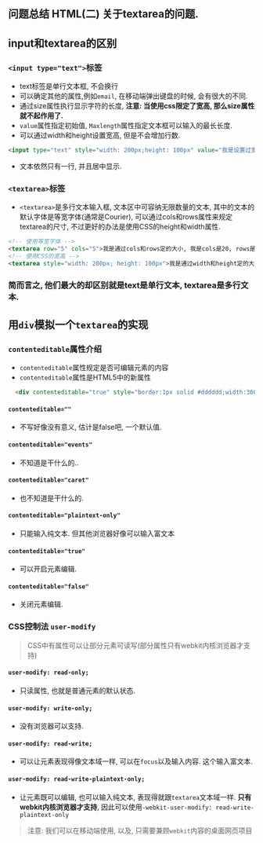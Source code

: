 ## 问题总结 HTML(二) 关于textarea的问题.

## input和textarea的区别

### `<input type="text">`标签
* text标签是单行文本框, 不会换行
* 可以确定其他的属性,例如`email`, 在移动端弹出键盘的时候, 会有很大的不同.
* 通过size属性执行显示字符的长度, **注意: 当使用css限定了宽高, 那么size属性就不起作用了.**
* `value`属性指定初始值, `Maxlength`属性指定文本框可以输入的最长长度.
* 可以通过width和height设置宽高, 但是不会增加行数.
```html
<input type="text" style="width: 200px;height: 100px" value="我是设置过宽高的text">
```
* 文本依然只有一行, 并且居中显示.

### `<textarea>`标签
* `<textarea>`是多行文本输入框, 文本区中可容纳无限数量的文本, 其中的文本的默认字体是等宽字体(通常是Courier), 可以通过cols和rows属性来规定textarea的尺寸, 不过更好的办法是使用CSS的height和width属性.
```html
<!-- 使用等宽字体 -->
<textarea row="5" cols="5">我是通过cols和rows定的大小, 我是cols是20, rows是10</textarea>
<!-- 使用CSS的宽高 -->
<textarea style="width: 200px; height: 100px">我是通过width和height定的大小，我的width是200px，heigh是100px</textarea>
```

### 简而言之, 他们最大的却区别就是text是单行文本, textarea是多行文本.

## 用`div`模拟一个`textarea`的实现


### `contenteditable`属性介绍
* `contenteditable`属性规定是否可编辑元素的内容
* `contenteditable`属性是HTML5中的新属性
```html
  <div contenteditable="true" style="border:1px solid #dddddd;width:360px;min-height:20px;_height:20px;outline:0px;"></div>
```

#### `contenteditable=""`
* 不写好像没有意义, 估计是false吧, 一个默认值.

#### `contenteditable="events"`
* 不知道是干什么的..

#### `contenteditable="caret"`
* 也不知道是干什么的.

#### `contenteditable="plaintext-only"`
* 只能输入纯文本. 但其他浏览器好像可以输入富文本

#### `contenteditable="true"`
* 可以开启元素编辑.

#### `contenteditable="false"`
* 关闭元素编辑.

### CSS控制法 `user-modify`
> CSS中有属性可以让部分元素可读写(部分属性只有webkit内核浏览器才支持)

#### `user-modify: read-only;`
* 只读属性, 也就是普通元素的默认状态.

#### `user-modify: write-only;`
* 没有浏览器可以支持.

#### `user-modify: read-write;`
* 可以让元素表现得像文本域一样, 可以在`focus`以及输入内容. 这个输入富文本.

#### `user-modify: read-write-plaintext-only;`
* 让元素既可以编辑, 也可以输入纯文本, 表现得就跟`textarea`文本域一样. **只有webkit内核浏览器才支持**, 因此可以使用`-webkit-user-modify: read-write-plaintext-only`

> 注意: 我们可以在移动端使用, 以及, 只需要兼顾`webkit`内容的桌面网页项目

